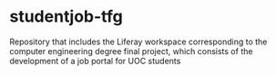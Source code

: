 # studentjob-tfg
Repository that includes the Liferay workspace corresponding to the computer engineering degree final project, which consists of the development of a job portal for UOC students
